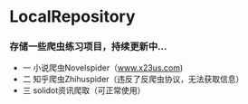 # LocalRepository
### 存储一些爬虫练习项目，持续更新中...
* 一 小说爬虫Novelspider（www.x23us.com)
* 二 知乎爬虫Zhihuspider（违反了反爬虫协议，无法获取信息）
* 三 solidot资讯爬取（可正常使用）
